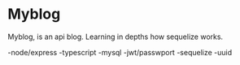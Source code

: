 # Myblog

Myblog, is an api blog. Learning in depths how sequelize works.

-node/express 
-typescript 
-mysql 
-jwt/passwport
-sequelize
-uuid
